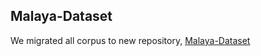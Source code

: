 ## Malaya-Dataset

We migrated all corpus to new repository, [Malaya-Dataset](https://github.com/huseinzol05/Malaya-Dataset)
